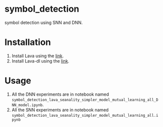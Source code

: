 # symbol_detection
symbol detection using SNN and DNN.
# Installation
1. Install Lava using the [link](https://github.com/lava-nc/lava).
2. Install Lava-dl using the [link](https://github.com/lava-nc/lava-dl).

# Usage
1. All the DNN experiments are in notebook named `symbol_detection_lava_seanality_simpler_model_mutual_learning_all_DNN_model.ipynb`.
2. All the SNN experiments are in notebook named `symbol_detection_lava_seanality_simpler_model_mutual_learning_all.ipynb`
